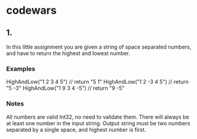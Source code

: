 # codewars
## 1. 
In this little assignment you are given a string of space separated numbers, and have to return the highest and lowest number.

### Examples

HighAndLow("1 2 3 4 5")  // return "5 1"
HighAndLow("1 2 -3 4 5") // return "5 -3"
HighAndLow("1 9 3 4 -5") // return "9 -5"

### Notes

All numbers are valid Int32, no need to validate them.
There will always be at least one number in the input string.
Output string must be two numbers separated by a single space, and highest number is first.
